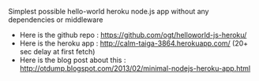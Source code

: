 Simplest possible hello-world heroku node.js app without any dependencies or middleware

- Here is the github repo : https://github.com/ogt/helloworld-js-heroku/
- Here is the heroku app : http://calm-taiga-3864.herokuapp.com/  (20+ sec delay at first fetch)
- Here is the blog post about this : http://otdump.blogspot.com/2013/02/minimal-nodejs-heroku-app.html

